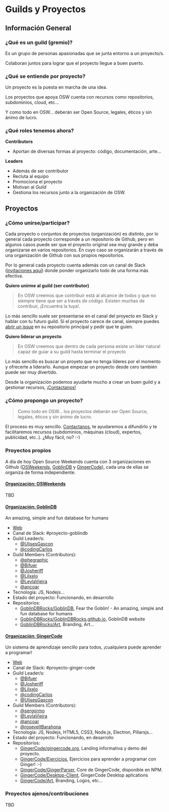 # Guilds y Proyectos

## Información General

### ¿Qué es un guild (gremio)?

Es un grupo de personas apasionadas que se junta entorno a un proyecto/s.

Colaboran juntos para lograr que el proyecto llegue a buen puerto.


### ¿Qué se entiende por proyecto?

Un proyecto es la puesta en marcha de una idea.

Los proyectos que apoya OSW cuenta con recursos como repositorios, subdominios, cloud, etc...

Y como todo en OSW... deberán ser Open Source, legales, éticos y sin ánimo de lucro.

### ¿Qué roles tenemos ahora?

**Contributors**
- Aportan de diversas formas al proyecto: código, documentación, arte...

**Leaders**
- Además de ser contributor
- Recluta al equipo
- Promociona el proyecto
- Motivan al *Guild*
- Gestiona los recursos junto a la organización de OSW.


## Proyectos

### ¿Cómo unirse/participar?

Cada proyecto o conjuntos de proyectos (organización) es distinto, por lo general cada proyecto corresponde a un repositorio de Github, pero en algunos casos puede ser que el proyecto original sea muy grande y deba organizarse en varios repositorios. En cuyo caso se organizarán a través de una organización de Github con sus propios repositorios.

Por lo general cada proyecto cuenta además con un canal de Slack ([invitaciones aquí](http://invitations-osweekends.herokuapp.com/)) donde ponder organizarlo todo de una forma más efectiva. 

**Quiero unirme al guild (ser contributor)**

> En OSW creemos que contribuir está al alcance de todos y que no siempre tiene que ser a través de código. Existen muchas de contribuir, ¡Encuentra la tuya!.

Lo más sencillo suele ser presentarse en el canal del proyecto en Slack y hablar con tu futuro guild. Si el proyecto carece de canal, siempre puedes [abrir un issue](https://guides.github.com/features/issues/) en su repositorio principal y pedir que te guíen.

**Quiero liderar un proyecto**

> En OSW creemos que dentro de cada persona existe un líder natural capaz de guiar a su guild hasta terminar el proyecto

Lo más sencillo es buscar un proyeto que no tenga líderes por el momento y ofrecerte a liderarlo. Aunque empezar un proyecto desde cero también puede ser muy divertido.

Desde la organización podemos ayudarte mucho a crear un buen guild y a gestionar recursos, [¡Contactanos!](../README.md#contactar-con-la-organización)

### ¿Cómo propongo un proyecto?

> Como todo en OSW... los proyectos deberán ser Open Source, legales, éticos y sin ánimo de lucro.

El proceso es muy sencillo. [Contactanos](https://github.com/OSWeekends/Organizacion#contactar-con-la-organización), te ayudaremos a difundirlo y te facilitaremos recursos (subdominios, máquinas (cloud), expertos, publicidad, etc..). ¿Muy fácil, no? :-)

### Proyectos propios

A día de hoy Open Source Weekends cuenta con 3 organizaciones en Github ([OSWeekends](https://github.com/OSWeekends), [GoblinDB](https://github.com/GoblinDBRocks) y [GingerCode](https://github.com/GingerCode)), cada una de ellas se organiza de forma independiente.


#### [Organización: OSWeekends](https://github.com/OSWeekends)

TBD

#### [Organización: GoblinDB](https://github.com/GoblinDBRocks)

An amazing, simple and fun database for humans

- [Web](http://goblindb.org)
- Canal de Slack: #proyecto-goblindb
- Guild Leader/s: 
	- [@UlisesGascon](https://github.com/UlisesGascon)
	- [@codingCarlos](https://github.com/codingCarlos)
- Guild Members (Contributors):
	- [@phegraphic](https://github.com/phegraphic)
	- [@Bifuer](https://github.com/bifuer)
	- [@Josheriff](https://github.com/Josheriff)
	- [@Lilxelo](https://github.com/lilxelo)
	- [@LeylaVieira](https://github.com/LeylaVieira)
	- [@ancoar](https://github.com/ancoar)
- Tecnología: JS, Nodejs...
- Estado del proyecto: Funcionando, en desarrollo
- Repositorios:
	- [GoblinDBRocks/GoblinDB](https://github.com/GoblinDBRocks/GoblinDB), Fear the Goblin! - An amazing, simple and fun database for humans
	- [GoblinDBRocks/GoblinDBRocks.github.io](https://github.com/GoblinDBRocks/GoblinDBRocks.github.io), GoblinDB website
	- [GoblinDBRocks/Art](https://github.com/GoblinDBRocks/Art), Branding, Art...


#### [Organización: GingerCode](https://github.com/GingerCode)

Un sistema de aprendizaje sencillo para todos, ¡cualquiera puede aprender a programar!

- [Web](http://gingercode.org)
- Canal de Slack: #proyecto-ginger-code
- Guild Leader/s: 
	- [@Bifuer](https://github.com/bifuer)
	- [@Josheriff](https://github.com/Josheriff)
	- [@Lilxelo](https://github.com/lilxelo)
	- [@codingCarlos](https://github.com/codingCarlos)
	- [@UlisesGascon](https://github.com/UlisesGascon)
- Guild Members (Contributors):
	- [@sergormo](https://github.com/sergormo)
	- [@LeylaVieira](https://github.com/LeylaVieira)
	- [@ancoar](https://github.com/ancoar)
	- [@roseveltBarahona](https://github.com/roseveltBarahona)
- Tecnología: JS, Nodejs, HTML5, CSS3, Node.js, Electron, Pillarsjs...
- Estado del proyecto: Funcionando, en desarrollo
- Repositorios:
	- [GingerCode/gingercode.org](https://github.com/GingerCode/gingercode.org), Landing informativa y demo del proyecto.
	- [GingerCode/Ejercicios](https://github.com/GingerCode/Ejercicios), Ejercicios para aprender a programar con Ginger! :-)
	- [GingerCode/GingerParser](https://github.com/GingerCode/GingerParser), Core de GingerCode, disponible en NPM.
	- [GingerCode/Desktop-Client](https://github.com/GingerCode/Desktop-Client), GingerCode Desktop aplications
	- [GingerCode/Art](https://github.com/GingerCode/Art), Branding, Logos, etc...



### Proyectos ajenos/contribuciones
TBD
